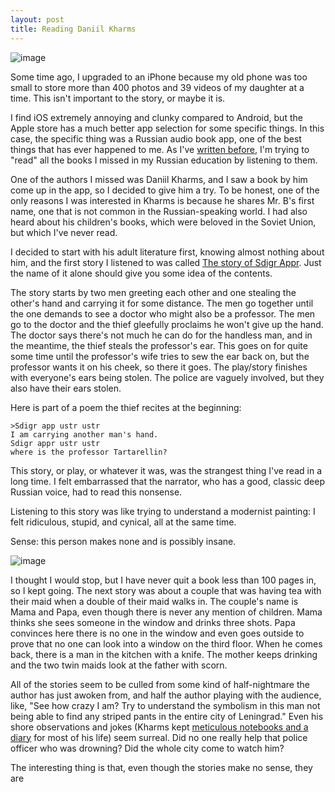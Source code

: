 ```yaml
---
layout: post
title: Reading Daniil Kharms
---
```


![image](http://kafastudio.com/wp-content/uploads/Kharms-02.jpg)

Some time ago, I upgraded to an iPhone because my old phone was too small to store more than 400 photos and 39 videos of my daughter at a time.  This isn't important to the story, or maybe it is. 

I find iOS extremely annoying and clunky compared to Android, but the Apple store has a much better app selection for some specific things. In this case, the specific thing was a Russian audio book app, one of the best things that has ever happened to me. As I've [written before](http://veekaybee.github.io/wlb/2015/08/how-to-think-in-two-languages/), I'm trying to "read" all the books I missed in my Russian education by listening to them. 

One of the authors I missed was Daniil Kharms, and I saw a book by him come up in the app, so I decided to give him a try. To be honest, one of the only reasons I was interested in Kharms is because he shares Mr. B's first name, one that is not common in the Russian-speaking world. I had also heard about his children's books, which were beloved in the Soviet Union, but which I've never read. 

I decided to start with his adult literature first, knowing almost nothing about him,  and the first story I listened to was called [The story of Sdigr Appr](http://harms.ouc.ru/istoria-sdygr-appr.html). Just the name of it alone should give you some idea of the contents. 

The story starts by two men greeting each other and one stealing the other's hand and carrying it for some distance. The men go together until the one demands to see a doctor who might also be a professor. The men go to the doctor and the thief gleefully proclaims he won't give up the hand. The doctor says there's not much he can do for the handless man, and in the meantime, the thief steals the professor's ear. This goes on for quite some time until the professor's wife tries to sew the ear back on, but the professor wants it on his cheek, so there it goes. The play/story finishes with everyone's ears being stolen. The police are vaguely involved, but they also have their ears stolen. 

Here is part of a poem the thief recites at the beginning: 

	>Sdigr app ustr ustr
	I am carrying another man's hand. 
	Sdigr appr ustr ustr
	where is the professor Tartarellin? 

This story, or play, or whatever it was,  was the strangest thing I've read in a long time. I felt embarrassed that the narrator, who has a good, classic deep Russian voice, had to read this nonsense. 

Listening to this story was like trying to understand a modernist painting: I felt ridiculous, stupid, and cynical, all at the same time. 

Sense: this person makes none and is possibly insane. 

![image](https://c2.staticflickr.com/4/3122/2850356021_eb4d1d9c4c.jpg)


I thought I would stop, but I have never quit a book less than 100 pages in, so I kept going. The next story was about a couple that was having tea with their maid when a double of their maid walks in. The couple's name is Mama and Papa, even though there is never any mention of children. Mama thinks she sees someone in the window and drinks three shots. Papa convinces here there is no one in the window and even goes outside to prove that no one can look into a window on the third floor. When he comes back, there is a man in the kitchen with a knife. The mother keeps drinking and the two twin maids look at the father with scorn. 

All of the stories seem to be culled from some kind of half-nightmare the author has just awoken from, and half the author playing with the audience, like, "See how crazy I am? Try to understand the symbolism in this man not being able to find any striped pants in the entire city of Leningrad." Even his shore observations and jokes (Kharms kept [meticulous notebooks and a diary](http://www.amazon.com/Phenomenon-Quite-Out-Ordinary-Revolutions/dp/1618113720) for most of his life) seem surreal. Did no one really help that police officer who was drowning? Did the whole city come to watch him? 

The interesting thing is that, even though the stories make no sense, they are